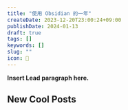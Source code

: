 ```yaml
---
title: "使用 Obsidian 的一年"
createDate: 2023-12-20T23:00:24+09:00
publishDate: 2024-01-13
draft: true
tags: []
keywords: []
slug: ""
icon: 🤔
---
```


**Insert Lead paragraph here.**

<!--more-->

## New Cool Posts
